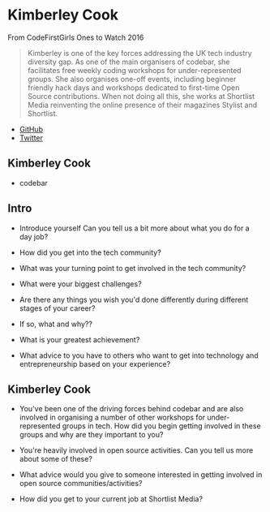 # Kimberley Cook

From CodeFirstGirls Ones to Watch 2016
> Kimberley is one of the key forces addressing the UK tech industry diversity gap. As one of the main organisers of codebar, she facilitates free weekly coding workshops for under-represented groups. She also organises one-off events, including beginner friendly hack days and workshops dedicated to first-time Open Source contributions. When not doing all this, she works at Shortlist Media reinventing the online presence of their magazines Stylist and Shortlist.

* [GitHub](https://github.com/KimberleyCook)
* [Twitter](https://twitter.com/KimberleyCook91)


## Kimberley Cook

* codebar


## Intro

* Introduce yourself Can you tell us a bit more about what you do for a day job?

* How did you get into the tech community?

* What was your turning point to get involved in the tech community?

* What were your biggest challenges?

* Are there any things you wish you'd done differently during different stages of your career?

* If so, what and why??

* What is your greatest achievement?

* What advice to you have to others who want to get into technology and entrepreneurship based on your experience?


## Kimberley Cook

* You've been one of the driving forces behind codebar and are also involved in organising a number of other workshops for under-represented groups in tech. How did you begin getting involved in these groups and why are they important to you?

* You're heavily involved in open source activities. Can you tell us more about some of these? 

* What advice would you give to someone interested in getting involved in open source communities/activities?

* How did you get to your current job at Shortlist Media?
